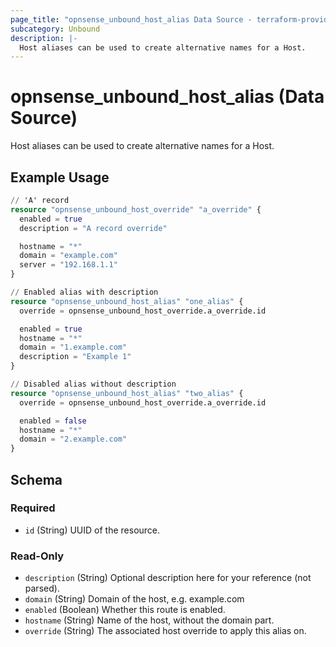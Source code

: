 ```yaml
---
page_title: "opnsense_unbound_host_alias Data Source - terraform-provider-opnsense"
subcategory: Unbound
description: |-
  Host aliases can be used to create alternative names for a Host.
---
```


# opnsense_unbound_host_alias (Data Source)

Host aliases can be used to create alternative names for a Host.

## Example Usage

```terraform
// 'A' record
resource "opnsense_unbound_host_override" "a_override" {
  enabled = true
  description = "A record override"

  hostname = "*"
  domain = "example.com"
  server = "192.168.1.1"
}

// Enabled alias with description
resource "opnsense_unbound_host_alias" "one_alias" {
  override = opnsense_unbound_host_override.a_override.id

  enabled = true
  hostname = "*"
  domain = "1.example.com"
  description = "Example 1"
}

// Disabled alias without description
resource "opnsense_unbound_host_alias" "two_alias" {
  override = opnsense_unbound_host_override.a_override.id

  enabled = false
  hostname = "*"
  domain = "2.example.com"
}
```

<!-- schema generated by tfplugindocs -->
## Schema

### Required

- `id` (String) UUID of the resource.

### Read-Only

- `description` (String) Optional description here for your reference (not parsed).
- `domain` (String) Domain of the host, e.g. example.com
- `enabled` (Boolean) Whether this route is enabled.
- `hostname` (String) Name of the host, without the domain part.
- `override` (String) The associated host override to apply this alias on.

